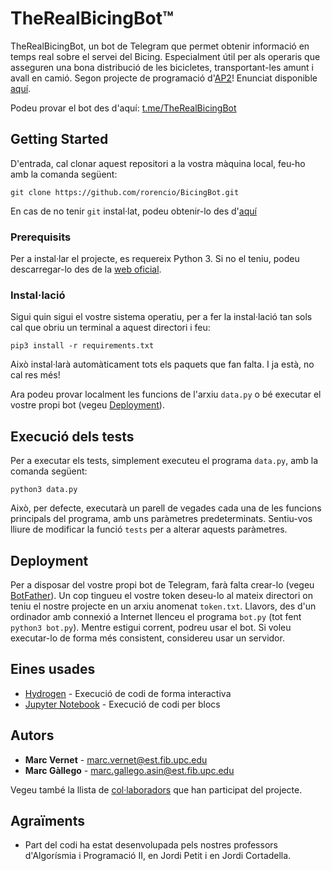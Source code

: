 # TheRealBicingBot™

TheRealBicingBot, un bot de Telegram que permet obtenir informació en temps real sobre el servei del Bicing. Especialment útil per als operaris que asseguren una bona distribució de les bicicletes, transportant-les amunt i avall en camió.
Segon projecte de programació d'[AP2](https://www.fib.upc.edu/ca/estudis/graus/grau-en-ciencia-i-enginyeria-de-dades/pla-destudis/assignatures/AP2-GCED)! Enunciat disponible [aquí](https://github.com/jordi-petit/ap2-bicingbot-2019).

Podeu provar el bot des d'aquí: [t.me/TheRealBicingBot](https://t.me/TheRealBicingBot)

## Getting Started

D'entrada, cal clonar aquest repositori a la vostra màquina local, feu-ho amb la comanda següent:

```
git clone https://github.com/rorencio/BicingBot.git
```
En cas de no tenir `git` instal·lat, podeu obtenir-lo des d'[aquí](https://git-scm.com/book/en/v2/Getting-Started-Installing-Git)

### Prerequisits

Per a instal·lar el projecte, es requereix Python 3. Si no el teniu, podeu descarregar-lo des de la [web oficial](https://www.python.org/).

### Instal·lació

Sigui quin sigui el vostre sistema operatiu, per a fer la instal·lació tan sols cal que obriu un terminal a aquest directori i feu:
```
pip3 install -r requirements.txt
```
Això instal·larà automàticament tots els paquets que fan falta. I ja està, no cal res més!

Ara podeu provar localment les funcions de l'arxiu `data.py` o bé executar el vostre propi bot (vegeu [Deployment](#Deployment)).

## Execució dels tests

Per a executar els tests, simplement executeu el programa `data.py`, amb la comanda següent:
```
python3 data.py
```
Això, per defecte, executarà un parell de vegades cada una de les funcions principals del programa, amb uns paràmetres predeterminats. Sentiu-vos lliure de modificar la funció `tests` per a alterar aquests paràmetres.


## Deployment

Per a disposar del vostre propi bot de Telegram, farà falta crear-lo (vegeu [BotFather](https://core.telegram.org/bots#6-botfather)). Un cop tingueu el vostre token deseu-lo al mateix directori on teniu el nostre projecte en un arxiu anomenat `token.txt`. Llavors, des d'un ordinador amb connexió a Internet llenceu el programa `bot.py` (tot fent `python3 bot.py`).
Mentre estigui corrent, podreu usar el bot. Si voleu executar-lo de forma més consistent, considereu usar un servidor.

## Eines usades

* [Hydrogen](https://atom.io/packages/hydrogen) - Execució de codi de forma interactiva
* [Jupyter Notebook](https://jupyter.org/) - Execució de codi per blocs


## Autors

* **Marc Vernet** - [marc.vernet@est.fib.upc.edu](mailto:marc.vernet@est.fib.upc.edu)
* **Marc Gàllego** - [marc.gallego.asin@est.fib.upc.edu](mailto:marc.gallego.asin@est.fib.upc.edu)

Vegeu també la llista de [col·laboradors](https://github.com/rorencio/BicingBot/contributors) que han participat del projecte.

## Agraïments

* Part del codi ha estat desenvolupada pels nostres professors d'Algorísmia i Programació II, en Jordi Petit i en Jordi Cortadella.
